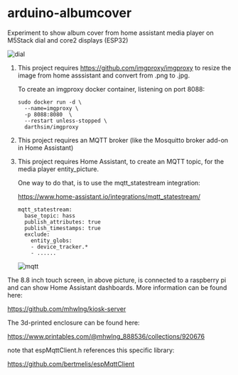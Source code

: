 # arduino-albumcover

Experiment to show album cover from home assistant media player on M5Stack dial and core2 displays (ESP32)

![dial](https://i.imgur.com/suuqg7B.jpg)

1. This project requires https://github.com/imgproxy/imgproxy to resize the image from home asssistant and convert from .png to .jpg.

   To create an imgproxy docker container, listening on port 8088:

   ```
   sudo docker run -d \
     --name=imgproxy \
     -p 8088:8080  \
     --restart unless-stopped \
     darthsim/imgproxy
   ```
  
2. This project requires an MQTT broker (like the Mosquitto broker add-on in Home Assistant) 

3. This project requires Home Assistant, to create an MQTT topic, for the media player entity_picture.

   One way to do that, is to use the mqtt_statestream integration:

   https://www.home-assistant.io/integrations/mqtt_statestream/

   ```
   mqtt_statestream:
     base_topic: hass
     publish_attributes: true
     publish_timestamps: true
     exclude:
       entity_globs:
       - device_tracker.*
       - ......
   ```

   ![mqtt](https://i.imgur.com/W8y48h6.png)
   
   

The 8.8 inch touch screen, in above picture, is connected to a raspberry pi and can show Home Assistant dashboards.
More information can be found here:

https://github.com/mhwlng/kiosk-server

The 3d-printed enclosure can be found here:

https://www.printables.com/@mhwlng_888536/collections/920676



note that espMqttClient.h references this specific library:

https://github.com/bertmelis/espMqttClient
 